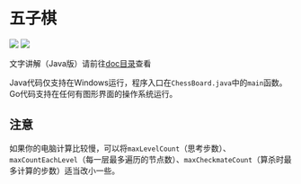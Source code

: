 # 五子棋

![](https://img.shields.io/github/go-mod/go-version/CuteReimu/gobang?filename=go%2Fgo.mod) ![](https://img.shields.io/badge/Java-8-informational)

文字讲解（Java版）请前往[doc目录](doc)查看

Java代码仅支持在Windows运行，程序入口在`ChessBoard.java`中的`main`函数。\
Go代码支持在任何有图形界面的操作系统运行。

## 注意

如果你的电脑计算比较慢，可以将`maxLevelCount`（思考步数）、`maxCountEachLevel`（每一层最多遍历的节点数）、`maxCheckmateCount`（算杀时最多计算的步数）适当改小一些。
